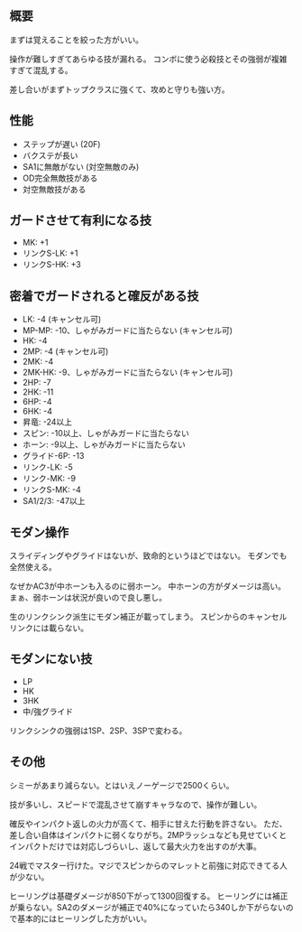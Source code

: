 ## 概要

まずは覚えることを絞った方がいい。

操作が難しすぎてあらゆる技が漏れる。
コンボに使う必殺技とその強弱が複雑すぎて混乱する。

差し合いがまずトップクラスに強くて、攻めと守りも強い方。

## 性能

- ステップが遅い (20F)
- バクステが長い
- SA1に無敵がない (対空無敵のみ)
- OD完全無敵技がある
- 対空無敵技がある

## ガードさせて有利になる技

- MK: +1
- リンクS-LK: +1
- リンクS-HK: +3

## 密着でガードされると確反がある技

- LK: -4 (キャンセル可)
- MP-MP: -10、しゃがみガードに当たらない (キャンセル可)
- HK: -4
- 2MP: -4 (キャンセル可)
- 2MK: -4
- 2MK-HK: -9、しゃがみガードに当たらない (キャンセル可)
- 2HP: -7
- 2HK: -11
- 6HP: -4
- 6HK: -4
- 昇竜: -24以上
- スピン: -10以上、しゃがみガードに当たらない
- ホーン: -9以上、しゃがみガードに当たらない
- グライド-6P: -13
- リンク-LK: -5
- リンク-MK: -9
- リンクS-MK: -4
- SA1/2/3: -47以上

## モダン操作

スライディングやグライドはないが、致命的というほどではない。
モダンでも全然使える。

なぜかAC3が中ホーンも入るのに弱ホーン。
中ホーンの方がダメージは高い。まぁ、弱ホーンは状況が良いので良し悪し。

生のリンクシンク派生にモダン補正が載ってしまう。
スピンからのキャンセルリンクには載らない。

## モダンにない技

- LP
- HK
- 3HK
- 中/強グライド

リンクシンクの強弱は1SP、2SP、3SPで変わる。

## その他

シミーがあまり減らない。とはいえノーゲージで2500くらい。

技が多いし、スピードで混乱させて崩すキャラなので、操作が難しい。

確反やインパクト返しの火力が高くて、相手に甘えた行動を許さない。
ただ、差し合い自体はインパクトに弱くなりがち。2MPラッシュなども見せていくとインパクトだけでは対応しづらいし、返して最大火力を出すのが大事。

24戦でマスター行けた。マジでスピンからのマレットと前強に対応できてる人が少ない。

ヒーリングは基礎ダメージが850下がって1300回復する。
ヒーリングには補正が乗らない。SA2のダメージが補正で40%になっていたら340しか下がらないので基本的にはヒーリングした方がいい。
